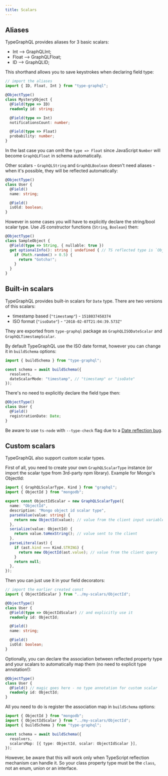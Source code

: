 ```yaml
---
title: Scalars
---
```


## Aliases
TypeGraphQL provides aliases for 3 basic scalars:
- Int --> GraphQLInt;
- Float --> GraphQLFloat;
- ID --> GraphQLID;

This shorthand allows you to save keystrokes when declaring field type:
```typescript
// import the aliases
import { ID, Float, Int } from "type-graphql";

@ObjectType()
class MysteryObject {
  @Field(type => ID)
  readonly id: string;

  @Field(type => Int)
  notificationsCount: number;

  @Field(type => Float)
  probability: number;
}
```
In the last case you can omit the `type => Float` since JavaScript `Number` will become `GraphQLFloat` in schema automatically.

Other scalars - `GraphQLString` and `GraphQLBoolean` doesn't need aliases - when it's possible, they will be reflected automatically:
```typescript
@ObjectType()
class User {
  @Field()
  name: string;

  @Field()
  isOld: boolean;
}
```

However in some cases you will have to explicitly declare the string/bool scalar type. Use JS constructor functions (`String`, `Boolean`) then:
```typescript
@ObjectType()
class SampleObject {
  @Field(type => String, { nullable: true })
  get optionalInfo(): string | undefined { // TS reflected type is `Object` :(
    if (Math.random() > 0.5) {
      return "Gotcha!";
    }
  }
}
```

## Built-in scalars
TypeGraphQL provides built-in scalars for `Date` type. There are two versions of this scalars:
- timestamp based (`"timestamp"`) - `1518037458374`
- ISO format (`"isoDate"`) - `"2018-02-07T21:04:39.573Z"`

They are exported from `type-graphql` package as `GraphQLISODateScalar` and `GraphQLTimestampScalar`. 

By default TypeGraphQL use the ISO date format, however you can change it in `buildSchema` options:
```typescript
import { buildSchema } from "type-graphql";

const schema = await buildSchema({
  resolvers,
  dateScalarMode: "timestamp", // "timestamp" or "isoDate"
});
```

There's no need to explicitly declare the field type then:
```typescript
@ObjectType()
class User {
  @Field()
  registrationDate: Date;
}
```
Be aware to use `ts-node` with `--type-check` flag due to a [Date reflection bug](https://github.com/TypeStrong/ts-node/issues/511).

## Custom scalars
TypeGraphQL also support custom scalar types.

First of all, you need to create your own `GraphQLScalarType` instance (or import the scalar type from 3rd-party npm library). Example for Mongo's ObjectId:
```typescript
import { GraphQLScalarType, Kind } from "graphql";
import { ObjectId } from "mongodb";

export const ObjectIdScalar = new GraphQLScalarType({
  name: "ObjectId",
  description: "Mongo object id scalar type",
  parseValue(value: string) {
    return new ObjectId(value); // value from the client input variables
  },
  serialize(value: ObjectId) {
    return value.toHexString(); // value sent to the client
  },
  parseLiteral(ast) {
    if (ast.kind === Kind.STRING) {
      return new ObjectId(ast.value); // value from the client query
    }
    return null;
  },
});
```

Then you can just use it in your field decorators:
```typescript
// import the earlier created const
import { ObjectIdScalar } from "../my-scalars/ObjectId";

@ObjectType()
class User {
  @Field(type => ObjectIdScalar) // and explicitly use it
  readonly id: ObjectId;

  @Field()
  name: string;

  @Field()
  isOld: boolean;
}
```

Optionally, you can declare the association between reflected property type and your scalars to automatically map them (no need to explicit type annotation!):
```typescript
@ObjectType()
class User {
  @Field() // magic goes here - no type annotation for custom scalar
  readonly id: ObjectId;
}
```

All you need to do is register the association map in `buildSchema` options:
```typescript
import { ObjectId } from "mongodb";
import { ObjectIdScalar } from "../my-scalars/ObjectId";
import { buildSchema } from "type-graphql";

const schema = await buildSchema({
  resolvers,
  scalarsMap: [{ type: ObjectId, scalar: ObjectIdScalar }],
});
```
However, be aware that this will work only when TypeScript reflection mechanism can handle it. So your class property type must be the `class`, not an enum, union or an interface.
